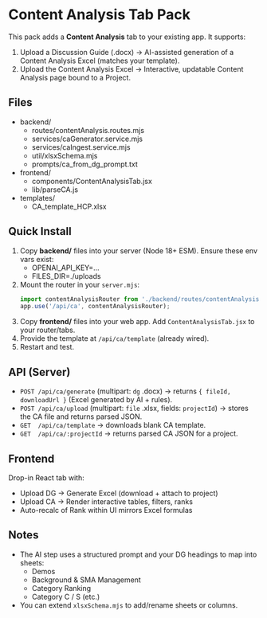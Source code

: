 # Content Analysis Tab Pack

This pack adds a **Content Analysis** tab to your existing app. It supports:
1) Upload a Discussion Guide (.docx) -> AI-assisted generation of a Content Analysis Excel (matches your template).
2) Upload the Content Analysis Excel -> Interactive, updatable Content Analysis page bound to a Project.

## Files
- backend/
  - routes/contentAnalysis.routes.mjs
  - services/caGenerator.service.mjs
  - services/caIngest.service.mjs
  - util/xlsxSchema.mjs
  - prompts/ca_from_dg_prompt.txt
- frontend/
  - components/ContentAnalysisTab.jsx
  - lib/parseCA.js
- templates/
  - CA_template_HCP.xlsx

## Quick Install
1. Copy **backend/** files into your server (Node 18+ ESM). Ensure these env vars exist:
   - OPENAI_API_KEY=...
   - FILES_DIR=./uploads
2. Mount the router in your `server.mjs`:
   ```js
   import contentAnalysisRouter from './backend/routes/contentAnalysis.routes.mjs';
   app.use('/api/ca', contentAnalysisRouter);
   ```
3. Copy **frontend/** files into your web app. Add `ContentAnalysisTab.jsx` to your router/tabs.
4. Provide the template at `/api/ca/template` (already wired).
5. Restart and test.

## API (Server)
- `POST /api/ca/generate`  (multipart: `dg` .docx)
  -> returns `{ fileId, downloadUrl }` (Excel generated by AI + rules).
- `POST /api/ca/upload`   (multipart: `file` .xlsx, fields: `projectId`)
  -> stores the CA file and returns parsed JSON.
- `GET  /api/ca/template` -> downloads blank CA template.
- `GET  /api/ca/:projectId` -> returns parsed CA JSON for a project.

## Frontend
Drop-in React tab with:
- Upload DG -> Generate Excel (download + attach to project)
- Upload CA -> Render interactive tables, filters, ranks
- Auto-recalc of Rank within UI mirrors Excel formulas

## Notes
- The AI step uses a structured prompt and your DG headings to map into sheets:
  * Demos
  * Background & SMA Management
  * Category Ranking
  * Category C / S (etc.)
- You can extend `xlsxSchema.mjs` to add/rename sheets or columns.

